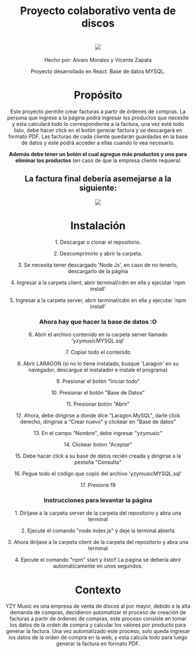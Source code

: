 <h1 align="center">Proyecto colaborativo venta de discos</h1>
<h1 align="center">
    <img src="https://github.com/asapHallvaror/paginaCompraGithub/assets/128053015/ff69859c-7cf7-4c4e-819d-06ff1eca742e"/>
</h1>
<p align="center">Hecho por: Álvaro Morales y Vicente Zapata</p>
<p align="center">Proyecto desarrollado en React. Base de datos MYSQL.</p>
<div align="center">
    
  <h1>Propósito</h1>
  <p>Este proyecto permite crear facturas a partir de órdenes de compras. La persona que ingrese a la página podrá ingresar los productos que necesite y esta calculará todo lo correspondiente a la factura, una vez esté todo listo, debe hacer click en el botón generar factura y se descargará en formato PDF. Las facturas de cada cliente quedarán guardadas en la base de datos y este podrá acceder a ellas cuando lo vea necesario.</p>
  <p><strong>Además debe tener un botón el cual agregue más productos y uno para eliminar los productos</strong> (en caso de que la empresa cliente requiera)</p>
  <h2>La factura final debería asemejarse a la siguiente:</h2>
  <img src="https://github.com/asapHallvaror/paginaCompraGithub/assets/128053015/a53f6baf-9e63-40ad-8295-96946b53fda8" />
  
  <h1>Instalación</h1>
  <p>1. Descargar o clonar el repositorio.</p>
  <p>2. Descomprimirlo y abrir la carpeta.</p>
  <p>3. Se necesita tener descargado 'Node Js', en caso de no tenerlo, descargarlo de la página</p>
  <p>4. Ingresar a la carpeta client, abrir terminal/cdm en ella y ejecutar 'npm install'</p>
  <p>5. Ingresar a la carpeta server, abrir terminal/cdm en ella y ejecutar 'npm install'</p>
  <h3>Ahora hay que hacer la base de datos :O</h3>
  <p>6. Abrir el archivo contenido en la carpeta server llamado 'yzymusicMYSQL.sql'</p>
  <p>7. Copiar todo el contenido</p>
  <p>8. Abrir LARAGON (si no lo tiene instalado, busque 'Laragon' en su navegador, descargue el instalador e instale el programa)</p>
  <p>9. Presionar el botón "Iniciar todo"</p>
  <p>10. Presionar el botón "Base de Datos"</p>
  <p>11. Presionar botón "Abrir"</p>
  <p>12. Ahora, debe dirigirse a donde dice "Laragon.MySQL", darle click derecho, dirigirse a "Crear nuevo" y clickear en "Base de datos"</p>
  <p>13. En el campo "Nombre", debe ingresar "yzymusic"</p>
  <p>14. Clickear boton "Aceptar"</p>
  <p>15. Debe hacer click a su base de datos recién creada y dirigirse a la pestaña "Consulta"</p>
  <p>16. Pegue todo el código que copió del archivo 'yzymusicMYSQL.sql'</p>
  <p>17. Presione f9</p>
  <h3>Instrucciones para levantar la página</h3>
  <p>1. Dirijase a la carpeta server de la carpeta del repositorio y abra una terminal</p>
  <p>2. Ejecute el comando "node index.js" y deje la terminal abierta</p>
  <p>3. Ahora dirijase a la carpeta client de la carpeta del repositorio y abra una terminal</p>
  <p>4. Ejecute el comando "npm" start y listo!! La página se debería abrir automáticamente en unos segundos.</p>
  
  
  <h1>Contexto</h1>
  <p>YZY Music es una empresa de venta de discos al por mayor, debido a la alta demanda de compras, decidieron automatizar el proceso de creación de facturas a partir de órdenes de compras, este proceso consiste en tomar los datos de la orden de compra y calcular los valores por producto para generar la factura. Una vez automatizado este proceso, solo queda ingresar los datos de la orden de compra en la web, y esta calcula todo para luego generar la factura en formato PDF. </p>
  <p>
  <h1></h1>
</div>
